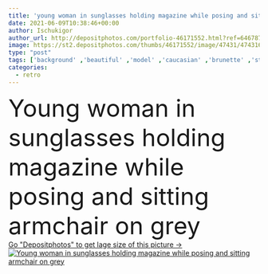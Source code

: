 ```yaml
---
title: 'young woman in sunglasses holding magazine while posing and sitting armchair on grey'
date: 2021-06-09T10:38:46+00:00
author: Ischukigor
author_url: http://depositphotos.com/portfolio-46171552.html?ref=64678756
image: https://st2.depositphotos.com/thumbs/46171552/image/47431/474316724/api_thumb_450.jpg?forcejpeg=true
type: "post"
tags: ['background' ,'beautiful' ,'model' ,'caucasian' ,'brunette' ,'style' ,'retro' ,'vintage' ,'sit' ,'fashion' ,'gray' ,'pretty' ,'purple' ,'soft' ,'rest' ,'relax' ,'cozy' ,'glamour' ,'hold' ,'woman' ,'press' ,'furniture' ,'grey' ,'hairstyle' ,'sunglasses' ,'attractive' ,'comfort' ,'lighting' ,'outfit' ,'posing' ,'magazine' ,'armchair' ,'checkered' ,'headband' ,'comfy' ,'copy space' ,'one person' ,'Studio Shot' ,'young adult' ]
categories: 
  - retro
---
```

<div aling="center">
            <font size="60"> Young woman in sunglasses holding magazine while posing and sitting armchair on grey</font>   
</div>
<div>
    <a href='https://depositphotos.com/474316724/stock-photo-young-woman-sunglasses-holding-magazine.html?ref=64678756' target=_blank > Go "Depositphotos" to get lage size of this picture ->
        <img href='https://depositphotos.com/474316724/stock-photo-young-woman-sunglasses-holding-magazine.html?ref=64678756' src='https://st2.depositphotos.com/46171552/47431/i/950/depositphotos_474316724-stock-photo-young-woman-sunglasses-holding-magazine.jpg?forcejpeg=true' alt='Young woman in sunglasses holding magazine while posing and sitting armchair on grey' >
    </a>
</div>

